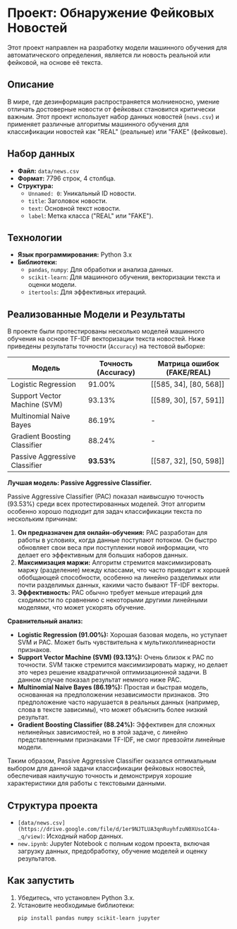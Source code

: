 # Проект: Обнаружение Фейковых Новостей

Этот проект направлен на разработку модели машинного обучения для автоматического определения, является ли новость реальной или фейковой, на основе её текста.

## **Описание**

В мире, где дезинформация распространяется молниеносно, умение отличать достоверные новости от фейковых становится критически важным. Этот проект использует набор данных новостей (`news.csv`) и применяет различные алгоритмы машинного обучения для классификации новостей как "REAL" (реальные) или "FAKE" (фейковые).

## **Набор данных**

- **Файл:** `data/news.csv`
- **Формат:** 7796 строк, 4 столбца.
- **Структура:**
  - `Unnamed: 0`: Уникальный ID новости.
  - `title`: Заголовок новости.
  - `text`: Основной текст новости.
  - `label`: Метка класса ("REAL" или "FAKE").

## **Технологии**

- **Язык программирования:** Python 3.x
- **Библиотеки:**
  - `pandas`, `numpy`: Для обработки и анализа данных.
  - `scikit-learn`: Для машинного обучения, векторизации текста и оценки модели.
  - `itertools`: Для эффективных итераций.

## **Реализованные Модели и Результаты**

В проекте были протестированы несколько моделей машинного обучения на основе TF-IDF векторизации текста новостей. Ниже приведены результаты точности (`Accuracy`) на тестовой выборке:

| Модель                          | Точность (Accuracy) | Матрица ошибок (FAKE/REAL) |
| ------------------------------- | ------------------- | -------------------------- |
| Logistic Regression             | 91.00%              | [[585, 34], [80, 568]]     |
| Support Vector Machine (SVM)    | 93.13%              | [[589, 30], [57, 591]]     |
| Multinomial Naive Bayes         | 86.19%              | -                          |
| Gradient Boosting Classifier    | 88.24%              | -                          |
| Passive Aggressive Classifier   | **93.53%**          | [[587, 32], [50, 598]]     |

**Лучшая модель: Passive Aggressive Classifier.**

Passive Aggressive Classifier (PAC) показал наивысшую точность (93.53%) среди всех протестированных моделей. Этот алгоритм особенно хорошо подходит для задач классификации текста по нескольким причинам:

1.  **Он предназначен для онлайн-обучения:** PAC разработан для работы в условиях, когда данные поступают потоком. Он быстро обновляет свои веса при поступлении новой информации, что делает его эффективным для больших наборов данных.
2.  **Максимизация маржи:** Алгоритм стремится максимизировать маржу (разделение) между классами, что часто приводит к хорошей обобщающей способности, особенно на линейно разделимых или почти разделимых данных, какими часто бывают TF-IDF векторы.
3.  **Эффективность:** PAC обычно требует меньше итераций для сходимости по сравнению с некоторыми другими линейными моделями, что может ускорять обучение.

**Сравнительный анализ:**
*   **Logistic Regression (91.00%):** Хорошая базовая модель, но уступает SVM и PAC. Может быть чувствительна к мультиколлинеарности признаков.
*   **Support Vector Machine (SVM) (93.13%):** Очень близок к PAC по точности. SVM также стремится максимизировать маржу, но делает это через решение квадратичной оптимизационной задачи. В данном случае показал результат немного ниже PAC.
*   **Multinomial Naive Bayes (86.19%):** Простая и быстрая модель, основанная на предположении независимости признаков. Это предположение часто нарушается в реальных данных (например, слова в тексте зависимы), что может объяснить более низкий результат.
*   **Gradient Boosting Classifier (88.24%):** Эффективен для сложных нелинейных зависимостей, но в этой задаче, с линейно представленными признаками TF-IDF, не смог превзойти линейные модели.

Таким образом, Passive Aggressive Classifier оказался оптимальным выбором для данной задачи классификации фейковых новостей, обеспечивая наилучшую точность и демонстрируя хорошие характеристики для работы с текстовыми данными.

## **Структура проекта**

- `[data/news.csv](https://drive.google.com/file/d/1er9NJTLUA3qnRuyhfzuN0XUsoIC4a-_q/view)`: Исходный набор данных.
- `new.ipynb`: Jupyter Notebook с полным кодом проекта, включая загрузку данных, предобработку, обучение моделей и оценку результатов.

## **Как запустить**

1. Убедитесь, что установлен Python 3.x.
2. Установите необходимые библиотеки:
   ```bash
   pip install pandas numpy scikit-learn jupyter

